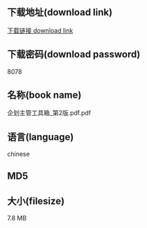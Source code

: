 ## 下载地址(download link)
[下载链接 download link](https://tutu365.netlify.app/?s=%E4%BC%81%E5%88%92%E4%B8%BB%E7%AE%A1%E5%B7%A5%E5%85%B7%E7%AE%B1_%E7%AC%AC2%E7%89%88.pdf)

## 下载密码(download password)
8078

## 名称(book name)
企划主管工具箱_第2版.pdf.pdf

## 语言(language)
chinese

## MD5


## 大小(filesize)
7.8 MB
